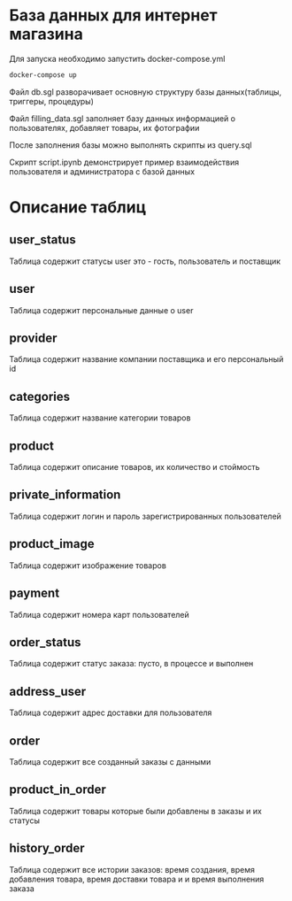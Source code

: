 # База данных для интернет магазина
Для запуска необходимо запустить docker-compose.yml
```bash
docker-compose up
```
Файл db.sgl разворачивает основную структуру базы данных(таблицы, триггеры, процедуры)

Файл filling_data.sgl заполняет базу данных информацией о пользователях, добавляет товары, их фотографии

После заполнения базы можно выполнять скрипты из query.sql 

Скрипт script.ipynb демонстрирует пример взаимодействия пользователя и администратора с базой данных 

# Описание таблиц
## user_status
Таблица содержит статусы user это - гость, пользователь и поставщик 
## user
Таблица содержит персональные данные о user
## provider
Таблица содержит название компании поставщика и его персональный id
## categories
Таблица содержит название категории товаров
## product
Таблица содержит описание товаров, их количество и стоймость
## private_information
Таблица содержит логин и пароль зарегистрированных пользователей
## product_image
Таблица содержит изображение товаров
## payment
Таблица содержит номера карт пользователей
## order_status
Таблица содержит статус заказа: пусто, в процессе и выполнен
## address_user
Таблица содержит адрес доставки для пользователя
## order
Таблица содержит все созданный заказы с данными 
## product_in_order
Таблица содержит товары которые были добавлены в заказы и их статусы
## history_order
Таблица содержит все истории заказов: время создания, время добавления товара, время доставки товара и и время выполнения заказа
